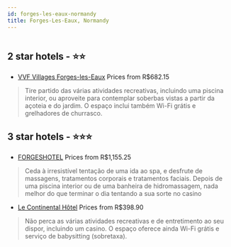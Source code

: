 ```yaml
---
id: forges-les-eaux-normandy
title: Forges-Les-Eaux, Normandy
---
```


<center><img src="https://i.travelapi.com/hotels/2000000/1780000/1774900/1774871/82d65d7a_z.jpg" alt="" /></center>


##  2 star hotels - ⭐️⭐️

-    [VVF Villages Forges-les-Eaux](https://www.hurb.com/br/aud/https://www.hurb.com/br/hotels/forges-les-eaux/vvf-villages-forges-les-eaux-HT-WZJU?cmp=18055) Prices from R$682.15
   > Tire partido das várias atividades recreativas, incluindo uma piscina interior, ou aproveite para contemplar soberbas vistas a partir da açoteia e do jardim. O espaço inclui também Wi-Fi grátis e grelhadores de churrasco.

##  3 star hotels - ⭐️⭐️⭐️

-    [FORGESHOTEL](https://www.hurb.com/br/aud/https://www.hurb.com/br/hotels/forges-les-eaux/forgeshotel-HT-PJY5?cmp=18055) Prices from R$1,155.25
   > Ceda à irresistível tentação de uma ida ao spa, e desfrute de massagens, tratamentos corporais e tratamentos faciais. Depois de uma piscina interior ou de uma banheira de hidromassagem, nada melhor do que terminar o dia tentando a sua sorte no casino
-    [Le Continental Hôtel](https://www.hurb.com/br/aud/https://www.hurb.com/br/hotels/forges-les-eaux/le-continental-hotel-HT-LTIG?cmp=18055) Prices from R$398.90
   > Não perca as várias atividades recreativas e de entretimento ao seu dispor, incluindo um casino. O espaço oferece ainda Wi-Fi grátis e serviço de babysitting (sobretaxa).
